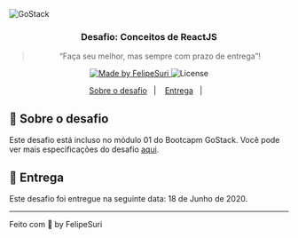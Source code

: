 <img alt="GoStack" src="https://storage.googleapis.com/golden-wind/bootcamp-gostack/header-desafios.png" />

<h3 align="center">
  Desafio: Conceitos de ReactJS
</h3>

<blockquote align="center">“Faça seu melhor, mas sempre com prazo de entrega”!</blockquote>

<p align="center">
  <a href="https://felipesuri.com">
    <img alt="Made by FelipeSuri" src="https://img.shields.io/badge/made%20by-FelipeSuri-%2304D361">
  </a>

  <img alt="License" src="https://img.shields.io/badge/license-MIT-%2304D361">
</p>

<p align="center">
  <a href="#rocket-sobre-o-desafio">Sobre o desafio</a>&nbsp;&nbsp;&nbsp;|&nbsp;&nbsp;&nbsp;
  <a href="#calendar-entrega">Entrega</a>&nbsp;&nbsp;&nbsp;|&nbsp;&nbsp;&nbsp;
</p>

## :rocket: Sobre o desafio

Este desafio está incluso no módulo 01 do Bootcapm GoStack. Você pode ver mais especificações do desafio [aqui](https://github.com/felipesuri/desafios-bootcamp-gostack/tree/master/module-01/conceitos-reactjs).

## :calendar: Entrega

Este desafio foi entregue na seguinte data: 18 de Junho de 2020.

---

Feito com 💜 by FelipeSuri
